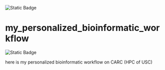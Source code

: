 ![Static Badge](https://img.shields.io/badge/:badgeContent)

# my_personalized_bioinformatic_workflow
![Static Badge](https://img.shields.io/badge/:badgeContent)

here is my personalized bioinformatic workflow on CARC (HPC of USC)
